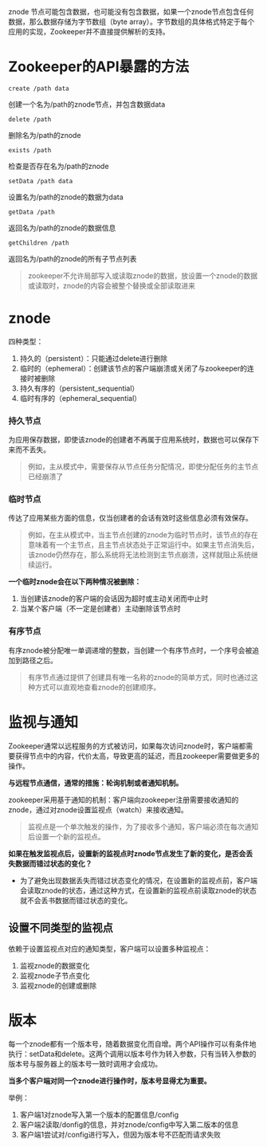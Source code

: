 znode 节点可能包含数据，也可能没有包含数据，如果一个znode节点包含任何数据，那么数据存储为字节数组（byte array）。字节数组的具体格式特定于每个应用的实现，Zookeeper并不直接提供解析的支持。

# Zookeeper的API暴露的方法

```
create /path data
```
创建一个名为/path的znode节点，并包含数据data

```
delete /path
```
删除名为/path的znode

```
exists /path
```
检查是否存在名为/path的znode


```
setData /path data
```
设置名为/path的znode的数据为data


```
getData /path
```
返回名为/path的znode的数据信息

```
getChildren /path
```
返回名为/path的znode的所有子节点列表

> zookeeper不允许局部写入或读取znode的数据，放设置一个znode的数据或读取时，znode的内容会被整个替换或全部读取进来

# znode
四种类型：
1. 持久的（persistent）：只能通过delete进行删除
2. 临时的（ephemeral）：创建该节点的客户端崩溃或关闭了与zookeeper的连接时被删除
3. 持久有序的（persistent_sequential）
4. 临时有序的（ephemeral_sequential）

### 持久节点
为应用保存数据，即使该znode的创建者不再属于应用系统时，数据也可以保存下来而不丢失。
> 例如，主从模式中，需要保存从节点任务分配情况，即使分配任务的主节点已经崩溃了

### 临时节点
传达了应用某些方面的信息，仅当创建者的会话有效时这些信息必须有效保存。
> 例如，在主从模式中，当主节点创建的znode为临时节点时，该节点的存在意味着有一个主节点，且主节点状态处于正常运行中。如果主节点消失后，该znode仍然存在，那么系统将无法检测到主节点崩溃，这样就阻止系统继续运行。

**一个临时znode会在以下两种情况被删除：**
1. 当创建该znode的客户端的会话因为超时或主动关闭而中止时
2. 当某个客户端（不一定是创建者）主动删除该节点时

### 有序节点
有序znode被分配唯一单调递增的整数，当创建一个有序节点时，一个序号会被追加到路径之后。

> 有序节点通过提供了创建具有唯一名称的znode的简单方式，同时也通过这种方式可以直观地查看znode的创建顺序。


# 监视与通知
Zookeeper通常以远程服务的方式被访问，如果每次访问znode时，客户端都需要获得节点中的内容，代价太高，导致更高的延迟，而且zookeeper需要做更多的操作。

**与远程节点通信，通常的措施：轮询机制或者通知机制。**

zookeeper采用基于通知的机制：客户端向zookeeper注册需要接收通知的znode，通过对znode设置监视点（watch）来接收通知。

> 监视点是一个单次触发的操作，为了接收多个通知，客户端必须在每次通知后设置一个新的监视点。

**如果在触发监视点后，设置新的监视点时znode节点发生了新的变化，是否会丢失数据而错过状态的变化？**

- 为了避免出现数据丢失而错过状态变化的情况，在设置新的监视点前，客户端会读取znode的状态，通过这种方式，在设置新的监视点前读取znode的状态就不会丢书数据而错过状态的变化。

## 设置不同类型的监视点
依赖于设置监视点对应的通知类型，客户端可以设置多种监视点：
1. 监视znode的数据变化
2. 监视znode子节点变化
3. 监视znode的创建或删除

# 版本
每一个znode都有一个版本号，随着数据变化而自增。两个API操作可以有条件地执行：setData和delete。这两个调用以版本号作为转入参数，只有当转入参数的版本号与服务器上的版本号一致时调用才会成功。

**当多个客户端对同一个znode进行操作时，版本号显得尤为重要。**

举例：
1. 客户端1对znode写入第一个版本的配置信息/config
2. 客户端2读取/donfig的信息，并对znode/config中写入第二版本的信息
3. 客户端1尝试对/config进行写入，但因为版本号不匹配而请求失败



